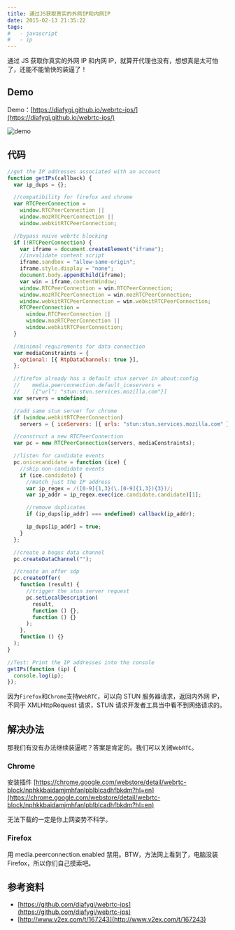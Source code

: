 ```yaml
---
title: 通过JS获取真实的外网IP和内网IP
date: 2015-02-13 21:35:22
tags:
#   - javascript
#   - ip
---
```


通过 JS 获取你真实的外网 IP 和内网 IP，就算开代理也没有，想想真是太可怕了，还能不能愉快的装逼了！<!--more-->

## Demo

Demo：[https://diafygi.github.io/webrtc-ips/](https://diafygi.github.io/webrtc-ips/)

![demo](https://img.giuem-lb.washingpatrick.cn/20150213214159.png)

## 代码

```javascript
//get the IP addresses associated with an account
function getIPs(callback) {
  var ip_dups = {};

  //compatibility for firefox and chrome
  var RTCPeerConnection =
    window.RTCPeerConnection ||
    window.mozRTCPeerConnection ||
    window.webkitRTCPeerConnection;

  //bypass naive webrtc blocking
  if (!RTCPeerConnection) {
    var iframe = document.createElement("iframe");
    //invalidate content script
    iframe.sandbox = "allow-same-origin";
    iframe.style.display = "none";
    document.body.appendChild(iframe);
    var win = iframe.contentWindow;
    window.RTCPeerConnection = win.RTCPeerConnection;
    window.mozRTCPeerConnection = win.mozRTCPeerConnection;
    window.webkitRTCPeerConnection = win.webkitRTCPeerConnection;
    RTCPeerConnection =
      window.RTCPeerConnection ||
      window.mozRTCPeerConnection ||
      window.webkitRTCPeerConnection;
  }

  //minimal requirements for data connection
  var mediaConstraints = {
    optional: [{ RtpDataChannels: true }],
  };

  //firefox already has a default stun server in about:config
  //    media.peerconnection.default_iceservers =
  //    [{"url": "stun:stun.services.mozilla.com"}]
  var servers = undefined;

  //add same stun server for chrome
  if (window.webkitRTCPeerConnection)
    servers = { iceServers: [{ urls: "stun:stun.services.mozilla.com" }] };

  //construct a new RTCPeerConnection
  var pc = new RTCPeerConnection(servers, mediaConstraints);

  //listen for candidate events
  pc.onicecandidate = function (ice) {
    //skip non-candidate events
    if (ice.candidate) {
      //match just the IP address
      var ip_regex = /([0-9]{1,3}(\.[0-9]{1,3}){3})/;
      var ip_addr = ip_regex.exec(ice.candidate.candidate)[1];

      //remove duplicates
      if (ip_dups[ip_addr] === undefined) callback(ip_addr);

      ip_dups[ip_addr] = true;
    }
  };

  //create a bogus data channel
  pc.createDataChannel("");

  //create an offer sdp
  pc.createOffer(
    function (result) {
      //trigger the stun server request
      pc.setLocalDescription(
        result,
        function () {},
        function () {}
      );
    },
    function () {}
  );
}

//Test: Print the IP addresses into the console
getIPs(function (ip) {
  console.log(ip);
});
```

因为`Firefox`和`Chrome`支持`WebRTC`，可以向 STUN 服务器请求，返回内外网 IP，不同于 XMLHttpRequest 请求，STUN 请求开发者工具当中看不到网络请求的。

## 解决办法

那我们有没有办法继续装逼呢？答案是肯定的。我们可以关闭`WebRTC`。

### Chrome

安装插件 [https://chrome.google.com/webstore/detail/webrtc-block/nphkkbaidamjmhfanlpblblcadhfbkdm?hl=en](https://chrome.google.com/webstore/detail/webrtc-block/nphkkbaidamjmhfanlpblblcadhfbkdm?hl=en)

无法下载的一定是你上网姿势不科学。

### Firefox

用 media.peerconnection.enabled 禁用。BTW，方法网上看到了，电脑没装 Firefox，所以你们自己摸索吧。

## 参考资料

- [https://github.com/diafygi/webrtc-ips](https://github.com/diafygi/webrtc-ips)
- [http://www.v2ex.com/t/167243](http://www.v2ex.com/t/167243)
